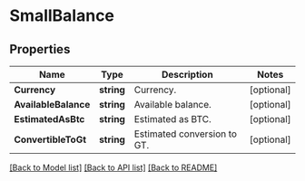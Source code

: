 # SmallBalance

## Properties

Name | Type | Description | Notes
------------ | ------------- | ------------- | -------------
**Currency** | **string** | Currency. | [optional] 
**AvailableBalance** | **string** | Available balance. | [optional] 
**EstimatedAsBtc** | **string** | Estimated as BTC. | [optional] 
**ConvertibleToGt** | **string** | Estimated conversion to GT. | [optional] 

[[Back to Model list]](../README.md#documentation-for-models) [[Back to API list]](../README.md#documentation-for-api-endpoints) [[Back to README]](../README.md)


